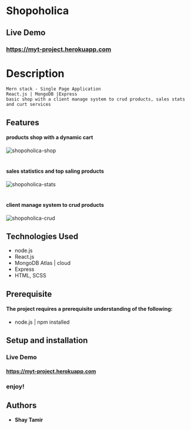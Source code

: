 
# Shopoholica

## Live Demo
### https://myt-project.herokuapp.com

### 

# Description
```
Mern stack - Single Page Application
React.js | MongoDB |Express
basic shop with a client manage system to crud products, sales stats and curt services

```


## Features

#### products shop with a dynamic cart
![shopoholica-shop](https://user-images.githubusercontent.com/24354228/122645432-3f3db000-d123-11eb-9389-f4c8aca288cd.jpeg)
#
#### sales statistics and top saling products
![shopoholica-stats](https://user-images.githubusercontent.com/24354228/122645412-29c88600-d123-11eb-9ecc-fc935eb9dd3d.jpeg)
#
####  client manage system to crud products
![shopoholica-crud](https://user-images.githubusercontent.com/24354228/122645586-b7a47100-d123-11eb-8ef6-e81f403d120f.jpeg)


## Technologies Used

- node.js
- React.js
- MongoDB Atlas | cloud
- Express
- HTML, SCSS

## Prerequisite

#### The project requires a prerequisite understanding of the following:

- node.js | npm installed

## Setup and installation
### Live Demo
#### https://myt-project.herokuapp.com


### enjoy!

## Authors

- **Shay Tamir**
